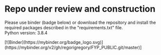 <h1> Repo under review and construction </h1>
<p>Please use binder (badge below) or download the repository and install the required packages
described in the "requirements.txt" file. <br>
Python version: 3.8.4</p>
[![Binder](https://mybinder.org/badge_logo.svg)](https://mybinder.org/v2/gh/regorigregory/FYP_PUBLIC.git/master)]